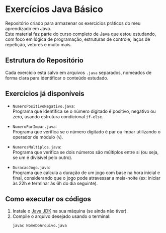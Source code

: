 # Exercícios Java Básico

Repositório criado para armazenar os exercícios práticos do meu aprendizado em Java.  
Este material faz parte do curso completo de Java que estou estudando, com foco em lógica de programação, estruturas de controle, laços de repetição, vetores e muito mais.

## Estrutura do Repositório

Cada exercício está salvo em arquivos `.java` separados, nomeados de forma clara para identificar o conteúdo estudado.

## Exercícios já disponíveis

- `NumeroPositivoNegativo.java`:  
  Programa que identifica se o número digitado é positivo, negativo ou zero, usando estrutura condicional `if-else`.

- `NumeroParImpar.java`:  
  Programa que verifica se o número digitado é par ou ímpar utilizando o operador de módulo (`%`).

- `NumerosMultiplos.java`:  
  Programa que verifica se dois números são múltiplos entre si (ou seja, se um é divisível pelo outro).

- `DuracaoJogo.java`:  
  Programa que calcula a duração de um jogo com base na hora inicial e final, considerando que o jogo pode atravessar a meia-noite (ex: iniciar às 22h e terminar às 6h do dia seguinte).

## Como executar os códigos

1. Instale o [Java JDK](https://www.oracle.com/java/technologies/javase-downloads.html) na sua máquina (se ainda não tiver).
2. Compile o arquivo desejado usando o terminal:
   ```bash
   javac NomeDoArquivo.java
